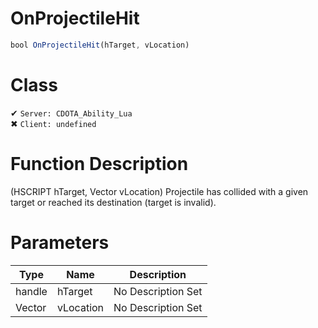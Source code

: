 # OnProjectileHit
```js	
bool OnProjectileHit(hTarget, vLocation)
```
# Class
✔ `Server: CDOTA_Ability_Lua`  
✖ `Client: undefined`  

# Function Description
(HSCRIPT hTarget, Vector vLocation) Projectile has collided with a given target or reached its destination (target is invalid).
# Parameters
Type|Name|Description
--|--|--
handle|hTarget|No Description Set
Vector|vLocation|No Description Set
